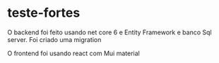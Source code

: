 # teste-fortes

O backend foi feito usando net core 6 e Entity Framework e banco Sql server. Foi criado uma migration

O frontend foi usando react com Mui material
